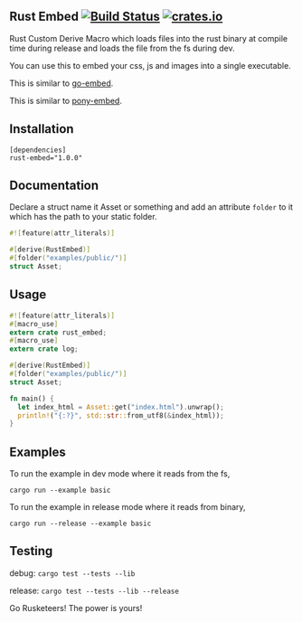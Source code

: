 ## Rust Embed [![Build Status](https://travis-ci.org/pyros2097/rust-embed.svg?branch=master)](https://travis-ci.org/pyros2097/rust-embed) [![crates.io](http://meritbadge.herokuapp.com/rust-embed)](https://crates.io/crates/rust-embed)
Rust Custom Derive Macro which loads files into the rust binary at compile time during release and loads the file from the fs during dev.

You can use this to embed your css, js and images into a single executable.

This is similar to [go-embed](https://github.com/pyros2097/go-embed).

This is similar to [pony-embed](https://github.com/pyros2097/pony-embed).

## Installation

```
[dependencies]
rust-embed="1.0.0"
```

## Documentation
Declare a struct name it Asset or something and add an attribute `folder` to it which has the path to your static folder. 
```rust
#![feature(attr_literals)]

#[derive(RustEmbed)]
#[folder("examples/public/")]
struct Asset;
```

## Usage
```rust
#![feature(attr_literals)]
#[macro_use]
extern crate rust_embed;
#[macro_use]
extern crate log;

#[derive(RustEmbed)]
#[folder("examples/public/")]
struct Asset;

fn main() {
  let index_html = Asset::get("index.html").unwrap();
  println!("{:?}", std::str::from_utf8(&index_html));
}
```

## Examples
To run the example in dev mode where it reads from the fs,

`cargo run --example basic`

To run the example in release mode where it reads from binary,

`cargo run --release --example basic`
## Testing
debug: `cargo test --tests --lib`

release: `cargo test --tests --lib --release`

Go Rusketeers!
The power is yours!
